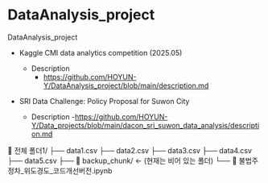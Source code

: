 # DataAnalysis_project
DataAnalysis_project
- Kaggle CMI data analytics competition (2025.05)
    * Description
        - https://github.com/HOYUN-Y/DataAnalysis_project/blob/main/description.md

- SRI Data Challenge: Policy Proposal for Suwon City
    * Description
        -https://github.com/HOYUN-Y/Data_projects/blob/main/dacon_sri_suwon_data_analysis/description.md


📂 전체 폴더1/
├── data1.csv
├── data2.csv
├── data3.csv
├── data4.csv
├── data5.csv
├── 📁 backup_chunk/     ← (현재는 비어 있는 폴더)
└── 📄 불법주정차_위도경도_코드개선버전.ipynb